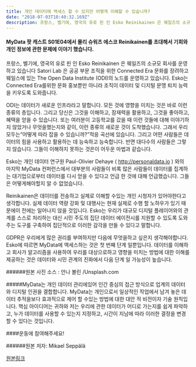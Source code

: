 ```yaml
---
title: 개인 데이터에 액세스 할 수 있지만 어떻게 이해할 수 있습니까?
date: "2018-07-03T10:40:32.169Z"
description: 프랑스, 벨기에, 영국의 유로 핀 인 Esko Reinikainen 은 웨일즈의 소규모 회사를 운영하고 있습니다 Satori Lab 은...
---
```



####  MyData 팟 캐스트 S01E04에서 몰리 슈워츠 에스코 Reinikainen를  초대해서 기회와 개인 정보에 관한 문제에 이야기 했습니다.


프랑스, 벨기에, 영국의 유로 핀 인 Esko Reinikainen 은 웨일즈의 소규모 회사를 운영하고 있습니다 Satori Lab 은 공공 부문 조직을 위한 Connected Era 문화를 장려하고 웨일스에 있는 The Open Data Institute (ODI)의 노드를 운영하고 있습니다.  Esko는 Connected Era를위한 문화 홍보뿐만 아니라 조직이 데이터 및 디지털 문맹 퇴치 능력을 키우도록 도와줍니다.

ODI는 데이터가 새로운 인프라라고 말합니다. 모든 것에 영향을 미치는 것은 바로 이런 종류의 층입니다. 그리고 당신은 그것을 이해하고, 잠재력을 활용하고, 그것을 좋아하고, 혜택을 얻을 수 있습니다. 또는 여러분이 고등학교를 갔을 때 이런 것들에 대해 이야기하지 않았거나 무엇을했는지와 같이, 이런 종류의 새로운 것이 도착했습니다. 그래서 우리 모두는“어떻게 따라 잡을 수 있습니까?”적응 곡선에 있습니다. 그리고 어떤 사람들은 데이터의 힘을 사용하고 활용하는 데 능숙하고 능숙합니다. 반면 대다수의 사람들은 그렇지 않습니다. 그들이 이해하지 못하는 것은이 어두운 마법과 같습니다.

Esko는 개인 데이터 연구원 Paul-Olivier Dehaye ( http://personaldata.io ) 와의 마지막 MyData 컨퍼런스에서 대부분의 사람들이 비록 많은 사람들이 데이터를 집계하는 대기업으로부터 데이터를 다시 얻을 수 있다고 언급 한 것에 대해 언급했습니다. 그들은 어떻게해야할지 알 수 없었습니다.

Reinikainen은 데이터를 전송하고 실제로 이해할 수있는 개인 시청자가 있어야한다고 생각합니다. 실제 데이터 역량 강화 및 대행사는 현재 실제로 수행 할 노하우가 있기 때문에이 전에는 일어나지 않을 것입니다. Esko는 우리가 대규모 디지털 플레이어와의 관계를 스스로 처리하는 대신 시민 주도의 집단 데이터 에이전시를 지원할 수 있도록 도와주는 도구를 구축하여 집단적으로 이러한 감각을 만들 수 있다고 말합니다.

GDPR은 우리에게 많은 권리를 부여하지만 다음에 무엇을하고 싶은지 생각해야합니다. Esko에 따르면 MyData에 액세스하는 것은 첫 번째 단계 일뿐입니다. 데이터를 이해하고 회사가 알고리즘을 사용하여 우리를 대상으로하고 영향을 미치는 방법에 대한 이해를 제공하는 것은 데이터와 시민 관계의 진화에서 다음 단계 일 가능성이 높습니다.


######원본 사진 소스 : 안나 볼린 /Unsplash.com
 
#####MyData는 개인 데이터 관리에있어 인간 중심의 접근 방식으로 업계의 데이터와 디지털 인권을 결합합니다. MyData는 개인으로서 일상적인 작업에서 남겨 놓은 데이터 추적을보다 효과적으로 제어 할 수있는 방법에 대한 대안 적 비전이자 기술 원칙입니다. 핵심 아이디어는 귀하와 저는 우리에 관한 데이터가 어디로 가는지를 쉽게 파악하고, 누가 데이터를 사용할 수 있는지 지정하고, 시간이 지남에 따라 이러한 결정을 변경할 수 있다는 것입니다.


####운동에 참여해주세요!


######원본 저자: Mikael Seppälä

[원본링크](https://medium.com/mydata/we-might-be-getting-access-to-personal-data-but-how-can-we-make-sense-of-it-ac6bffee52ee)


